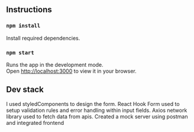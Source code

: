 ## Instructions

### `npm install`

Install required dependencies.

### `npm start`

Runs the app in the development mode.\
Open [http://localhost:3000](http://localhost:3000) to view it in your browser.

## Dev stack

I used styledComponents to design the form.
React Hook Form used to setup validation rules and error handling within input fields.
Axios network library used to fetch data from apis.
Created a mock server using postman and integrated frontend
